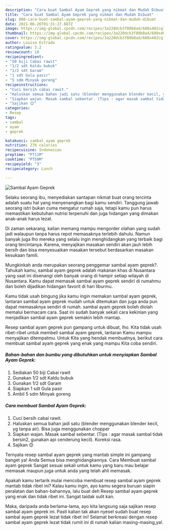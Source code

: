 ```yaml
---
description: "Cara buat Sambal Ayam Geprek yang nikmat dan Mudah Dibuat"
title: "Cara buat Sambal Ayam Geprek yang nikmat dan Mudah Dibuat"
slug: 808-cara-buat-sambal-ayam-geprek-yang-nikmat-dan-mudah-dibuat
date: 2021-06-26T01:31:27.687Z
image: https://img-global.cpcdn.com/recipes/3a220dcb3f80b8ad/680x482cq70/sambal-ayam-geprek-foto-resep-utama.jpg
thumbnail: https://img-global.cpcdn.com/recipes/3a220dcb3f80b8ad/680x482cq70/sambal-ayam-geprek-foto-resep-utama.jpg
cover: https://img-global.cpcdn.com/recipes/3a220dcb3f80b8ad/680x482cq70/sambal-ayam-geprek-foto-resep-utama.jpg
author: Louisa Estrada
ratingvalue: 3.2
reviewcount: 10
recipeingredient:
- "50 biji Cabai rawit"
- "1/2 sdt Kaldu bubuk"
- "1/2 sdt Garam"
- "1 sdt Gula pasir"
- "5 sdm Minyak goreng"
recipeinstructions:
- "Cuci bersih cabai rawit."
- "Haluskan semua bahan jadi satu (blender menggunakan blender kecil, yg tanpa air). Bisa juga menggunakan chopper"
- "Siapkan wajan. Masak sambal sebentar. (Tips : agar masak sambal tidak bersin2, gunakan api cenderung kecil). Koreksi rasa."
- "Sajikan 😊"
categories:
- Resep
tags:
- sambal
- ayam
- geprek

katakunci: sambal ayam geprek 
nutrition: 276 calories
recipecuisine: Indonesian
preptime: "PT11M"
cooktime: "PT59M"
recipeyield: "3"
recipecategory: Lunch

---
```



![Sambal Ayam Geprek](https://img-global.cpcdn.com/recipes/3a220dcb3f80b8ad/680x482cq70/sambal-ayam-geprek-foto-resep-utama.jpg)

Selaku seorang ibu, menyediakan santapan nikmat buat orang tercinta adalah suatu hal yang menyenangkan bagi kamu sendiri. Tanggung jawab seorang istri bukan cuma mengatur rumah saja, tetapi kamu pun harus memastikan kebutuhan nutrisi terpenuhi dan juga hidangan yang dimakan anak-anak harus lezat.

Di zaman  sekarang, kalian memang mampu mengorder olahan yang sudah jadi walaupun tanpa harus repot memasaknya terlebih dahulu. Namun banyak juga lho mereka yang selalu ingin menghidangkan yang terbaik bagi orang tercintanya. Karena, menyajikan masakan sendiri akan jauh lebih bersih dan bisa menyesuaikan masakan tersebut berdasarkan masakan kesukaan famili. 



Mungkinkah anda merupakan seorang penggemar sambal ayam geprek?. Tahukah kamu, sambal ayam geprek adalah makanan khas di Nusantara yang saat ini disenangi oleh banyak orang di hampir setiap wilayah di Nusantara. Kamu dapat memasak sambal ayam geprek sendiri di rumahmu dan boleh dijadikan hidangan favorit di hari liburmu.

Kamu tidak usah bingung jika kamu ingin memakan sambal ayam geprek, lantaran sambal ayam geprek mudah untuk ditemukan dan juga anda pun dapat memasaknya sendiri di rumah. sambal ayam geprek boleh diolah memalui bermacam cara. Saat ini sudah banyak sekali cara kekinian yang menjadikan sambal ayam geprek semakin lebih mantap.

Resep sambal ayam geprek pun gampang untuk dibuat, lho. Kita tidak usah ribet-ribet untuk membeli sambal ayam geprek, lantaran Kamu mampu menyajikan ditempatmu. Untuk Kita yang hendak membuatnya, berikut cara membuat sambal ayam geprek yang enak yang mampu Kita coba sendiri.

<!--inarticleads1-->

##### Bahan-bahan dan bumbu yang dibutuhkan untuk menyiapkan Sambal Ayam Geprek:

1. Sediakan 50 biji Cabai rawit
1. Gunakan 1/2 sdt Kaldu bubuk
1. Gunakan 1/2 sdt Garam
1. Siapkan 1 sdt Gula pasir
1. Ambil 5 sdm Minyak goreng




<!--inarticleads2-->

##### Cara membuat Sambal Ayam Geprek:

1. Cuci bersih cabai rawit.
1. Haluskan semua bahan jadi satu (blender menggunakan blender kecil, yg tanpa air). Bisa juga menggunakan chopper
1. Siapkan wajan. Masak sambal sebentar. (Tips : agar masak sambal tidak bersin2, gunakan api cenderung kecil). Koreksi rasa.
1. Sajikan 😊




Ternyata resep sambal ayam geprek yang mantab simple ini gampang banget ya! Anda Semua bisa menghidangkannya. Cara Membuat sambal ayam geprek Sangat sesuai sekali untuk kamu yang baru mau belajar memasak maupun juga untuk anda yang telah ahli memasak.

Apakah kamu tertarik mulai mencoba membuat resep sambal ayam geprek mantab tidak ribet ini? Kalau kamu ingin, ayo kamu segera buruan siapin peralatan dan bahan-bahannya, lalu buat deh Resep sambal ayam geprek yang enak dan tidak ribet ini. Sangat taidak sulit kan. 

Maka, daripada anda berlama-lama, ayo kita langsung saja sajikan resep sambal ayam geprek ini. Pasti kalian tak akan nyesel sudah buat resep sambal ayam geprek lezat tidak ribet ini! Selamat berkreasi dengan resep sambal ayam geprek lezat tidak rumit ini di rumah kalian masing-masing,ya!.

